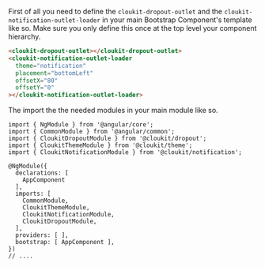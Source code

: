 First of all you need to define the `cloukit-dropout-outlet` and the `cloukit-notification-outlet-loader` in your main Bootstrap Component's template like so. Make sure you only define this once at the top level your component hierarchy.

```html
<cloukit-dropout-outlet></cloukit-dropout-outlet>
<cloukit-notification-outlet-loader
  theme="notification"
  placement="bottomLeft"
  offsetX="80"
  offsetY="0"
></cloukit-notification-outlet-loader>
```

The import the the needed modules in your main module like so.

```
import { NgModule } from '@angular/core';
import { CommonModule } from '@angular/common';
import { CloukitDropoutModule } from '@cloukit/dropout';
import { CloukitThemeModule } from '@cloukit/theme';
import { CloukitNotificationModule } from '@cloukit/notification';

@NgModule({
  declarations: [
    AppComponent
  ],
  imports: [
    CommonModule,
    CloukitThemeModule,
    CloukitNotificationModule,
    CloukitDropoutModule,
  ],
  providers: [ ],
  bootstrap: [ AppComponent ],
})
// ....
```

